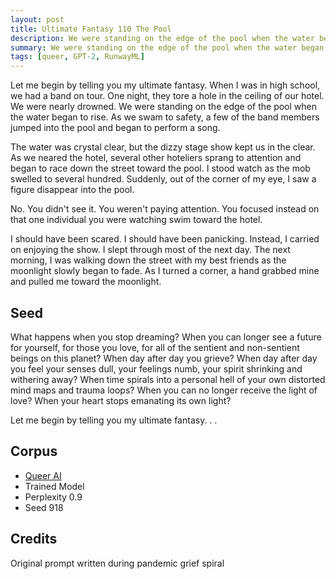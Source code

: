 ```yaml
---
layout: post
title: Ultimate Fantasy 110 The Pool
description: We were standing on the edge of the pool when the water began to rise.
summary: We were standing on the edge of the pool when the water began to rise.
tags: [queer, GPT-2, RunwayML]
---
```


Let me begin by telling you my ultimate fantasy. When I was in high school, we had a band on tour. One night, they tore a hole in the ceiling of our hotel. We were nearly drowned. We were standing on the edge of the pool when the water began to rise. As we swam to safety, a few of the band members jumped into the pool and began to perform a song.

The water was crystal clear, but the dizzy stage show kept us in the clear. As we neared the hotel, several other hoteliers sprang to attention and began to race down the street toward the pool. I stood watch as the mob swelled to several hundred. Suddenly, out of the corner of my eye, I saw a figure disappear into the pool.

No. You didn't see it. You weren't paying attention. You focused instead on that one individual you were watching swim toward the hotel.

I should have been scared. I should have been panicking. Instead, I carried on enjoying the show. I slept through most of the next day. The next morning, I was walking down the street with my best friends as the moonlight slowly began to fade. As I turned a corner, a hand grabbed mine and pulled me toward the moonlight.


## Seed

What happens when you stop dreaming? When you can longer see a future for yourself, for those you love, for all of the sentient and non-sentient beings on this planet? When day after day you grieve? When day after day you feel your senses dull, your feelings numb, your spirit shrinking and withering away? When time spirals into a personal hell of your own distorted mind maps and trauma loops? When you can no longer receive the light of love? When your heart stops emanating its own light?

Let me begin by telling you my ultimate fantasy. . .

## Corpus

- [Queer AI](/queerai)
- Trained Model
- Perplexity 0.9
- Seed 918

## Credits

Original prompt written during pandemic grief spiral
